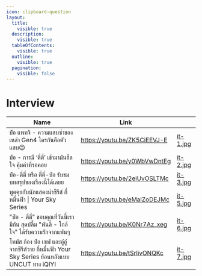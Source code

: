 ```yaml
---
icon: clipboard-question
layout:
  title:
    visible: true
  description:
    visible: true
  tableOfContents:
    visible: true
  outline:
    visible: true
  pagination:
    visible: false
---
```


# Interview

<table data-column-title-hidden data-view="cards"><thead><tr><th>Name</th><th data-hidden data-type="content-ref">Link</th><th data-hidden data-card-cover data-type="files"></th></tr></thead><tbody><tr><td>ป๋อ แพทจิ - ความแสบซ่าของเหล่า Gen4 ใครกันคือตัวแสบ😉</td><td><a href="https://youtu.be/ZK5CiEEVJ-E">https://youtu.be/ZK5CiEEVJ-E</a></td><td><a href="../.gitbook/assets/it-1.jpg">it-1.jpg</a></td></tr><tr><td>ป๋อ - การมี ‘ตี๋ตี๋’ เข้ามามันฮีลใจ คุ้มค่าที่รอคอย</td><td><a href="https://youtu.be/y0WbVwDntEg">https://youtu.be/y0WbVwDntEg</a></td><td><a href="../.gitbook/assets/it-2.jpg">it-2.jpg</a></td></tr><tr><td>ป๋อ-ตี๋ตี๋ หรือ ตี๋ตี๋-ป๋อ รับชมบทสรุปของเรื่องนี้ได้เลยย</td><td><a href="https://youtu.be/2eiUvOSLTMc">https://youtu.be/2eiUvOSLTMc</a></td><td><a href="../.gitbook/assets/it-3.jpg">it-3.jpg</a></td></tr><tr><td>พูดคุยกับนักแสดงนำซีรีส์ กี่หมื่นฟ้า | Your Sky Series</td><td><a href="https://youtu.be/eMalZoDEJMc">https://youtu.be/eMalZoDEJMc</a></td><td><a href="../.gitbook/assets/it-5.jpg">it-5.jpg</a></td></tr><tr><td>"ป๋อ - ตี๋ตี๋" ขอบคุณที่วันนี้เรามีกัน สุดปลื้ม "พันลี้ - ใกล้ใจ" ได้รับความรักจากแฟนๆ</td><td><a href="https://youtu.be/K0Nr7Az_xeg">https://youtu.be/K0Nr7Az_xeg</a></td><td><a href="../.gitbook/assets/it-6.jpg">it-6.jpg</a></td></tr><tr><td>โทมัส ก้อง ป๋อ เซฟ และอู๋อู๋ จากซีรีส์วาย กี่หมื่นฟ้า Your Sky Series ย้อนหลังแบบ UNCUT ทาง iQIYI</td><td><a href="https://youtu.be/tSrlivONQKc">https://youtu.be/tSrlivONQKc</a></td><td><a href="../.gitbook/assets/it-7.jpg">it-7.jpg</a></td></tr></tbody></table>
